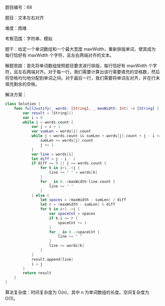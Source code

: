 题目编号：68

题目：文本左右对齐

难度：困难

考察范围：字符串、模拟

题干：给定一个单词数组和一个最大宽度 maxWidth，重新排版单词，使其成为每行恰好有 maxWidth 个字符，且左右两端对齐的文本。

解题思路：首先将单词数组按照题目要求进行排版，每行恰好有 maxWidth 个字符，且左右两端对齐。对于每一行，我们需要计算出该行需要填充的空格数，然后将空格均匀地分配到单词之间。对于最后一行，我们需要将单词左对齐，并在行末填充剩余的空格。

解决方案：

```swift
class Solution {
    func fullJustify(_ words: [String], _ maxWidth: Int) -> [String] {
        var result = [String]()
        var i = 0
        while i < words.count {
            var j = i + 1
            var sumLen = words[i].count
            while j < words.count && sumLen + words[j].count + j - i <= maxWidth {
                sumLen += words[j].count
                j += 1
            }
            var line = words[i]
            let diff = j - i - 1
            if diff == 0 || j == words.count {
                for k in i+1..<j {
                    line += " " + words[k]
                }
                for _ in 0..<maxWidth-line.count {
                    line += " "
                }
            } else {
                let spaces = (maxWidth - sumLen) / diff
                let r = (maxWidth - sumLen) % diff
                for k in i+1..<j {
                    var spaceCnt = spaces
                    if k-i <= r {
                        spaceCnt += 1
                    }
                    for _ in 0..<spaceCnt {
                        line += " "
                    }
                    line += words[k]
                }
            }
            result.append(line)
            i = j
        }
        return result
    }
}
```

算法复杂度：时间复杂度为 O(n)，其中 n 为单词数组的长度。空间复杂度为 O(1)。